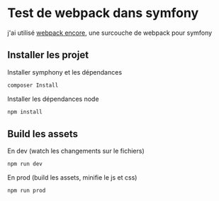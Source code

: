 Test de webpack dans symfony
========================

j'ai utilisé [webpack encore][1], une surcouche de webpack pour symfony


Installer les projet
--------------

Installer symphony et les dépendances
```bash
composer Install
```

Installer les dépendances node
```bash
npm install
```

Build les assets
--------------

En dev (watch les changements sur le fichiers)
```bash
npm run dev
```

En prod (build les assets, minifie le js et css)
```bash
npm run prod
```

[1]:  http://symfony.com/doc/current/frontend.html